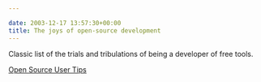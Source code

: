 ```yaml
---

date: 2003-12-17 13:57:30+00:00
title: The joys of open-source development
---
```


Classic list of the trials and tribulations of being a developer of free tools.  
  

[Open Source User Tips](http://www.minimalverbosity.com/2003/July/10/open_source_user_tips.htm)
